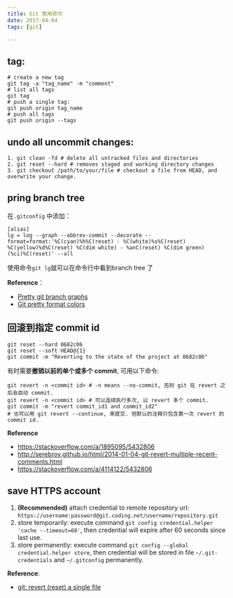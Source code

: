 ```yaml
---
title: Git 常用命令
date: 2017-04-04
tags: [git]

---
```


## tag:
```
# create a new tag 
git tag -a "tag_name" -m "comment"
# list all tags
git tag
# push a single tag: 
git push origin tag_name
# push all tags
git push origin --tags
```

## undo all uncommit changes:
```
1. git clean -fd # delete all untracked files and directories
2. git reset --hard # removes staged and working directory changes
3. git checkout /path/to/your/file # checkout a file from HEAD, and overwrite your change.
```

## pring branch tree
在`.gitconfig` 中添加：

```shell
[alias]
lg = log --graph --abbrev-commit --decorate --format=format:'%C(cyan)%h%C(reset) - %C(white)%s%C(reset) %C(yellow)%d%C(reset) %C(dim white) - %anC(reset) %C(dim green)(%ci)%C(reset)' --all
```

使用命令`git lg`就可以在命令行中看到branch tree 了

**Reference**：

 - [Pretty git branch graphs
](https://stackoverflow.com/a/9074343/5432806)
 - [Git pretty format colors
](https://stackoverflow.com/a/15458378/5432806)

## 回滚到指定 commit id
```shell
git reset --hard 0682c06
git reset --soft HEAD@{1}
git commit -m "Reverting to the state of the project at 0682c06"
```
有时需要**撤销以前的单个或多个 commit**, 可用以下命令:
```shell
git revert -n <commit id> # -n means --no-commit, 否则 git 在 revert 之后会自动 commit.
git revert -n <commit id> # 可以连续执行多次, 以 revert 多个 commit.
git commit -m "revert commit_id1 and commit_id2"
# 也可以用 git revert --continue, 来提交. 但默认的注释只包含第一次 revert 的 commit id.
```

**Reference**
- https://stackoverflow.com/a/1895095/5432806
- http://serebrov.github.io/html/2014-01-04-git-revert-multiple-recent-comments.html
- https://stackoverflow.com/a/4114122/5432806


## save HTTPS account
1. **(Recommended)** attach credential to remote repository url: `https://username:password@git.coding.net/username/repository.git`
1. store temporarily: execute command `git config credential.helper 'cache --timeout=60'`, then credential will expire after 60 seconds since last use.
2. store permanently: execute command `git config --global credential.helper store`, then credential will be stored in file `~/.git-credentials` and `~/.gitconfig` permanently.

**Reference**:

- [git: revert (reset) a single file](http://www.norbauer.com/rails-consulting/notes/git-revert-reset-a-single-file.html)
